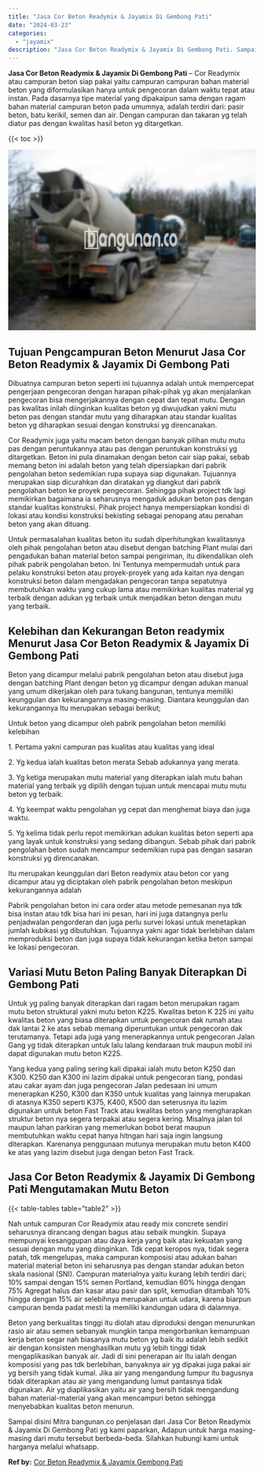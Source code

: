 ```yaml
---
title: "Jasa Cor Beton Readymix & Jayamix Di Gembong Pati"
date: "2024-03-23"
categories: 
  - "jayamix"
description: "Jasa Cor Beton Readymix & Jayamix Di Gembong Pati. Sampai disini Mitra bangunan.co penjelasan dari Jasa Cor Beton Readymix & Jayamix Di Gembong Pati yg kami..."
---
```


**Jasa Cor Beton Readymix & Jayamix Di Gembong Pati** – Cor Readymix atau campuran beton siap pakai yaitu campuran campuran bahan material beton yang diformulasikan hanya untuk pengecoran dalam waktu tepat atau instan. Pada dasarnya tipe material yang dipakaipun sama dengan ragam bahan material campuran beton pada umumnya, adalah terdiri dari: pasir beton, batu kerikil, semen dan air. Dengan campuran dan takaran yg telah diatur pas dengan kwalitas hasil beton yg ditargetkan.

{{< toc >}}

![Jasa Cor Beton Readymix & Jayamix Di Gembong Pati](/images/jasa-cor-readymix-13.png)

## Tujuan Pengcampuran Beton Menurut Jasa Cor Beton Readymix & Jayamix Di Gembong Pati

Dibuatnya campuran beton seperti ini tujuannya adalah untuk mempercepat pengerjaan pengecoran dengan harapan pihak-pihak yg akan menjalankan pengecoran bisa mengerjakannya dengan cepat dan tepat mutu. Dengan pas kwalitas inilah diinginkan kualitas beton yg diwujudkan yakni mutu beton pas dengan standar mutu yang diharapkan atau standar kualitas beton yg diharapkan sesuai dengan konstruksi yg direncanakan.

Cor Readymix juga yaitu macam beton dengan banyak pilihan mutu mutu pas dengan peruntukannya atau pas dengan peruntukan konstruksi yg ditargetkan. Beton ini pula dinamakan dengan beton cair siap pakai, sebab memang beton ini adalah beton yang telah dipersiapkan dari pabrik pengolahan beton sedemikian rupa supaya siap digunakan. Tujuannya merupakan siap dicurahkan dan diratakan yg diangkut dari pabrik pengolahan beton ke proyek pengecoran. Sehingga pihak project tdk lagi memikirkan bagaimana ia seharusnya mengaduk adukan beton pas dengan standar kualitas konstruksi. Pihak project hanya mempersiapkan kondisi di lokasi atau kondisi konstruksi bekisting sebagai penopang atau penahan beton yang akan dituang.

Untuk permasalahan kualitas beton itu sudah diperhitungkan kwalitasnya oleh pihak pengolahan beton atau disebut dengan batching Plant mulai dari pengadukan bahan material beton sampai pengiriman, itu dikendalikan oleh pihak pabrik pengolahan beton. Ini Tentunya mempermudah untuk para pelaku konstruksi beton atau proyek-proyek yang ada kaitan nya dengan konstruksi beton dalam mengadakan pengecoran tanpa sepatutnya membutuhkan waktu yang cukup lama atau memikirkan kualitas material yg terbaik dengan adukan yg terbaik untuk menjadikan beton dengan mutu yang terbaik.

## Kelebihan dan Kekurangan Beton readymix Menurut Jasa Cor Beton Readymix & Jayamix Di Gembong Pati

Beton yang dicampur melalui pabrik pengolahan beton atau disebut juga dengan batching Plant dengan beton yg dicampur dengan adukan manual yang umum dikerjakan oleh para tukang bangunan, tentunya memiliki keunggulan dan kekurangannya masing-masing. Diantara keunggulan dan kekurangannya Itu merupakan sebagai berikut;

Untuk beton yang dicampur oleh pabrik pengolahan beton memiliki kelebihan

1\. Pertama yakni campuran pas kualitas atau kualitas yang ideal

2\. Yg kedua ialah kualitas beton merata Sebab adukannya yang merata.

3\. Yg ketiga merupakan mutu material yang diterapkan ialah mutu bahan material yang terbaik yg dipilih dengan tujuan untuk mencapai mutu mutu beton yg terbaik.

4\. Yg keempat waktu pengolahan yg cepat dan menghemat biaya dan juga waktu.

5\. Yg kelima tidak perlu repot memikirkan adukan kualitas beton seperti apa yang layak untuk konstruksi yang sedang dibangun. Sebab pihak dari pabrik pengolahan beton sudah mencampur sedemikian rupa pas dengan sasaran konstruksi yg direncanakan.

Itu merupakan keunggulan dari Beton readymix atau beton cor yang dicampur atau yg diciptakan oleh pabrik pengolahan beton meskipun kekurangannya adalah

Pabrik pengolahan beton ini cara order atau metode pemesanan nya tdk bisa instan atau tdk bisa hari ini pesan, hari ini juga datangnya perlu penjadwalan pengorderan dan juga perlu survei lokasi untuk menetapkan jumlah kubikasi yg dibutuhkan. Tujuannya yakni agar tidak berlebihan dalam memproduksi beton dan juga supaya tidak kekurangan ketika beton sampai ke lokasi pengecoran.

## Variasi Mutu Beton Paling Banyak Diterapkan Di Gembong Pati

Untuk yg paling banyak diterapkan dari ragam beton merupakan ragam mutu beton struktural yakni mutu beton K225. Kwalitas beton K 225 ini yaitu kwalitas beton yang biasa diterapkan untuk pengecoran dak rumah atau dak lantai 2 ke atas sebab memang diperuntukan untuk pengecoran dak terutamanya. Tetapi ada juga yang menerapkannya untuk pengecoran Jalan Gang yg tidak diterapkan untuk lalu lalang kendaraan truk maupun mobil ini dapat digunakan mutu beton K225.

Yang kedua yang paling sering kali dipakai ialah mutu beton K250 dan K300. K250 dan K300 ini lazim dipakai untuk pengecoran tiang, pondasi atau cakar ayam dan juga pengecoran Jalan pedesaan ini umum menerapkan K250, K300 dan K350 untuk kualitas yang lainnya merupakan di atasnya K350 seperti K375, K400, K500 dan seterusnya itu lazim digunakan untuk beton Fast Track atau kwalitas beton yang mengharapkan struktur beton nya segera terpakai atau segera kering. Misalnya jalan tol maupun lahan parkiran yang memerlukan bobot berat maupun membutuhkan waktu cepat hanya hitngan hari saja ingin langsung diterapkan. Karenanya penggunaan mutunya merupakan mutu beton K400 ke atas yang lazim disebut juga dengan beton Fast Track.

## Jasa Cor Beton Readymix & Jayamix Di Gembong Pati Mengutamakan Mutu Beton

{{< table-tables table="table2" >}}

Nah untuk campuran Cor Readymix atau ready mix concrete sendiri seharusnya dirancang dengan bagus atau sebaik mungkin. Supaya mempunyai kesanggupan atau daya kerja yang baik atau kekuatan yang sesuai dengan mutu yang diinginkan. Tdk cepat keropos nya, tidak segera patah, tdk mengelupas, maka campuran komposisi atau adukan bahan material material beton ini seharusnya pas dengan standar adukan beton skala nasional (SNI). Campuran materialnya yaitu kurang lebih terdiri dari; 10% sampai dengan 15% semen Portland, kemudian 60% hingga dengan 75% Agregat halus dan kasar atau pasir dan split, kemudian ditambah 10% hingga dengan 15% air selebihnya merupakan untuk udara, karena biarpun campuran benda padat mesti Ia memiliki kandungan udara di dalamnya.

Beton yang berkualitas tinggi itu diolah atau diproduksi dengan menurunkan rasio air atau semen sebanyak mungkin tanpa mengorbankan kemampuan kerja beton segar nah biasanya mutu beton yg baik itu adalah lebih sedikit air dengan konsisten menghasilkan mutu yg lebih tinggi tidak mengaplikasikan banyak air. Jadi di sini penerapan air Itu ialah dengan komposisi yang pas tdk berlebihan, banyaknya air yg dipakai juga pakai air yg bersih yang tidak kumal. Jika air yang mengandung lumpur itu bagusnya tidak diterapkan atau air yang mengandung lumut pantasnya tidak digunakan. Air yg diaplikasikan yaitu air yang bersih tidak mengandung bahan material-material yang akan mencampuri beton sehingga menyebabkan kualitas beton menurun.

Sampai disini Mitra bangunan.co penjelasan dari Jasa Cor Beton Readymix & Jayamix Di Gembong Pati yg kami paparkan, Adapun untuk harga masing-masing dari mutu tersebut berbeda-beda. Silahkan hubungi kami untuk harganya melalui whatsapp.

**Ref by:** [Cor Beton Readymix & Jayamix Gembong Pati](https://id.wikipedia.org/wiki/Cor)
